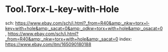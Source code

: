 # Tool.Torx-L-key-with-Hole
sch: https://www.ebay.com/sch/i.html?_from=R40&amp;_nkw=torx+l-key+with+hole&amp;_sacat=0&amp;_odkw=torx+with+hole&amp;_osacat=0, https://www.ebay.com/sch/i.html?_from=R40&amp;_nkw=torx+with+hole&amp;_sacat=0 index: https://www.ebay.com/itm/165090180188
